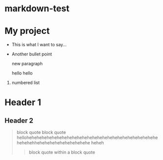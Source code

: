 markdown-test
=============

# My project

* This is what I want to say...
* Another bullet point

  new paragraph
  
  hello hello
  
1. numbered list

# Header 1
## Header 2

> block quote block quote hellohehehehehehehehehehehehehehehehehehehehehehehehehehehehehehhehehehehehehehehehehe heheh
>> block quote within a block quote 